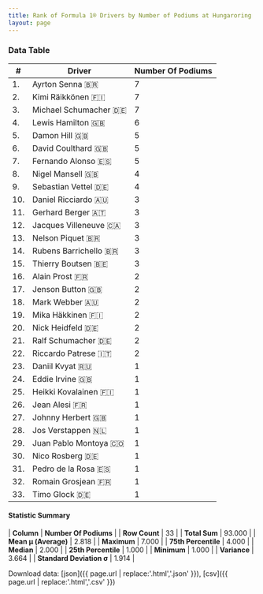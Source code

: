```yaml
---
title: Rank of Formula 1® Drivers by Number of Podiums at Hungaroring
layout: page
---
```


<canvas id="chart" width="400" height="180"></canvas>
<script>
var data = {
    "datasets": [
        {
            "backgroundColor": [
                "#9C8E8D",
                "#9C8E8D",
                "#9C8E8D",
                "#9C8E8D",
                "#9C8E8D",
                "#9C8E8D",
                "#9C8E8D",
                "#9C8E8D",
                "#9C8E8D",
                "#9C8E8D",
                "#9C8E8D",
                "#9C8E8D",
                "#9C8E8D",
                "#9C8E8D",
                "#9C8E8D",
                "#9C8E8D",
                "#9C8E8D",
                "#9C8E8D",
                "#9C8E8D",
                "#9C8E8D",
                "#9C8E8D",
                "#9C8E8D",
                "#9C8E8D",
                "#9C8E8D",
                "#9C8E8D",
                "#9C8E8D",
                "#9C8E8D",
                "#9C8E8D",
                "#9C8E8D",
                "#9C8E8D",
                "#9C8E8D",
                "#9C8E8D",
                "#9C8E8D"
            ],
            "borderColor": [
                "#1D181E",
                "#1D181E",
                "#1D181E",
                "#1D181E",
                "#1D181E",
                "#1D181E",
                "#1D181E",
                "#1D181E",
                "#1D181E",
                "#1D181E",
                "#1D181E",
                "#1D181E",
                "#1D181E",
                "#1D181E",
                "#1D181E",
                "#1D181E",
                "#1D181E",
                "#1D181E",
                "#1D181E",
                "#1D181E",
                "#1D181E",
                "#1D181E",
                "#1D181E",
                "#1D181E",
                "#1D181E",
                "#1D181E",
                "#1D181E",
                "#1D181E",
                "#1D181E",
                "#1D181E",
                "#1D181E",
                "#1D181E",
                "#1D181E"
            ],
            "borderWidth": 1,
            "data": [
                7.0,
                7.0,
                7.0,
                6.0,
                5.0,
                5.0,
                5.0,
                4.0,
                4.0,
                3.0,
                3.0,
                3.0,
                3.0,
                3.0,
                3.0,
                2.0,
                2.0,
                2.0,
                2.0,
                2.0,
                2.0,
                2.0,
                1.0,
                1.0,
                1.0,
                1.0,
                1.0,
                1.0,
                1.0,
                1.0,
                1.0,
                1.0,
                1.0
            ],
            "label": "Number Of Podiums"
        }
    ],
    "labels": [
        "Ayrton Senna",
        "Kimi Räikkönen",
        "Michael Schumacher",
        "Lewis Hamilton",
        "Damon Hill",
        "David Coulthard",
        "Fernando Alonso",
        "Nigel Mansell",
        "Sebastian Vettel",
        "Daniel Ricciardo",
        "Gerhard Berger",
        "Jacques Villeneuve",
        "Nelson Piquet",
        "Rubens Barrichello",
        "Thierry Boutsen",
        "Alain Prost",
        "Jenson Button",
        "Mark Webber",
        "Mika Häkkinen",
        "Nick Heidfeld",
        "Ralf Schumacher",
        "Riccardo Patrese",
        "Daniil Kvyat",
        "Eddie Irvine",
        "Heikki Kovalainen",
        "Jean Alesi",
        "Johnny Herbert",
        "Jos Verstappen",
        "Juan Pablo Montoya",
        "Nico Rosberg",
        "Pedro de la Rosa",
        "Romain Grosjean",
        "Timo Glock"
    ]
};
var options = {
  legend: {
    display: false
  },
  scales: {
    xAxes: [{
      ticks: {
        beginAtZero: true,
        maxRotation: 180,
        display: window.innerWidth > 800
      }
    }],
    yAxes: [{
      ticks: {
        beginAtZero: true
      }
    }]
  },
  onResize: function(chart, size) {
    chart.options.scales.xAxes[0].ticks.display = size.width > 800;
  }
};
var chart = new Chart("chart", {
    data: data,
    type: 'bar',
    options: options
});
</script>



### Data Table

| # | Driver | Number Of Podiums |
|--|--|--|
| 1. | Ayrton Senna 🇧🇷 | 7 |
| 2. | Kimi Räikkönen 🇫🇮 | 7 |
| 3. | Michael Schumacher 🇩🇪 | 7 |
| 4. | Lewis Hamilton 🇬🇧 | 6 |
| 5. | Damon Hill 🇬🇧 | 5 |
| 6. | David Coulthard 🇬🇧 | 5 |
| 7. | Fernando Alonso 🇪🇸 | 5 |
| 8. | Nigel Mansell 🇬🇧 | 4 |
| 9. | Sebastian Vettel 🇩🇪 | 4 |
| 10. | Daniel Ricciardo 🇦🇺 | 3 |
| 11. | Gerhard Berger 🇦🇹 | 3 |
| 12. | Jacques Villeneuve 🇨🇦 | 3 |
| 13. | Nelson Piquet 🇧🇷 | 3 |
| 14. | Rubens Barrichello 🇧🇷 | 3 |
| 15. | Thierry Boutsen 🇧🇪 | 3 |
| 16. | Alain Prost 🇫🇷 | 2 |
| 17. | Jenson Button 🇬🇧 | 2 |
| 18. | Mark Webber 🇦🇺 | 2 |
| 19. | Mika Häkkinen 🇫🇮 | 2 |
| 20. | Nick Heidfeld 🇩🇪 | 2 |
| 21. | Ralf Schumacher 🇩🇪 | 2 |
| 22. | Riccardo Patrese 🇮🇹 | 2 |
| 23. | Daniil Kvyat 🇷🇺 | 1 |
| 24. | Eddie Irvine 🇬🇧 | 1 |
| 25. | Heikki Kovalainen 🇫🇮 | 1 |
| 26. | Jean Alesi 🇫🇷 | 1 |
| 27. | Johnny Herbert 🇬🇧 | 1 |
| 28. | Jos Verstappen 🇳🇱 | 1 |
| 29. | Juan Pablo Montoya 🇨🇴 | 1 |
| 30. | Nico Rosberg 🇩🇪 | 1 |
| 31. | Pedro de la Rosa 🇪🇸 | 1 |
| 32. | Romain Grosjean 🇫🇷 | 1 |
| 33. | Timo Glock 🇩🇪 | 1 |

#### Statistic Summary

| **Column** | **Number Of Podiums** |
| **Row Count** | 33 |
| **Total Sum** | 93.000 |
| **Mean μ (Average)** | 2.818 |
| **Maximum** | 7.000 |
| **75th Percentile** | 4.000 |
| **Median** | 2.000 |
| **25th Percentile** | 1.000 |
| **Minimum** | 1.000 |
| **Variance** | 3.664 |
| **Standard Deviation σ** | 1.914 |

Download data: [json]({{ page.url | replace:'.html','.json' }}), [csv]({{ page.url | replace:'.html','.csv' }})
